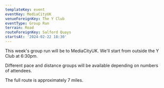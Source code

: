 ```yaml
---
templateKey: event 
eventKey: MediaCityUK 
venueForeignKey: The Y Club 
eventType: Group Run
terrain: Road 
routeForeignKey: Salford Quays
startsAt: '2024-02-22 18:30'
---
```

This week's group run will be to MediaCityUK. We'll start
from outside the Y Club at 6:30pm.

Different pace and distance groups will be available depending on numbers of attendees.

The full route is approximately 7 miles.
